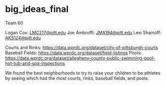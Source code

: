 # big_ideas_final
Team 60

Logan Cox: LMC217@pitt.edu
Joe Ambroffi: JMA194@pitt.edu
Lexi Shainoff: AKS124@pitt.edu

Courts and Rinks: https://data.wprdc.org/dataset/city-of-pittsburgh-courts
Baseball Fields: https://data.wprdc.org/dataset/field-listings
Pools: https://data.wprdc.org/dataset/allegheny-county-public-swimming-pool-hot-tub-and-spa-inspections

We found the best neighborhoods to try to raise your children to be athletes by seeing which had the most courts, rinks, baseball fields, and pools.